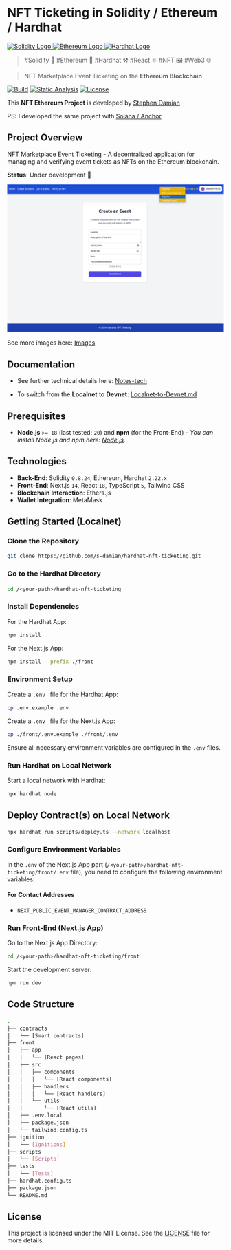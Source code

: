 # NFT Ticketing in Solidity / Ethereum / Hardhat

<a href="https://github.com/s-damian/hardhat-nft-ticketing">
<img src="https://raw.githubusercontent.com/s-damian/medias/main/technos-logos/solidity.webp" alt="Solidity Logo" height="100px">
</a>
<a href="https://github.com/s-damian/hardhat-nft-ticketing">
<img src="https://raw.githubusercontent.com/s-damian/medias/main/technos-logos/ethereum.webp" alt="Ethereum Logo" height="100px">
</a>
<a href="https://github.com/s-damian/hardhat-nft-ticketing">
<img src="https://raw.githubusercontent.com/s-damian/medias/main/technos-logos/hardhat.webp" alt="Hardhat Logo" height="100px">
</a>

> #Solidity 💎 #Ethereum 🔗 #Hardhat ⚒️ #React ⚛️ #NFT 🖼️ #Web3 🌐

> NFT Marketplace Event Ticketing on the **Ethereum Blockchain**

[![Build](https://github.com/s-damian/hardhat-nft-ticketing/actions/workflows/tests.yml/badge.svg)](https://github.com/s-damian/hardhat-nft-ticketing/actions/workflows/tests.yml)
[![Static Analysis](https://github.com/s-damian/hardhat-nft-ticketing/actions/workflows/static-analysis.yml/badge.svg)](https://github.com/s-damian/hardhat-nft-ticketing/actions/workflows/static-analysis.yml)
[![License](https://img.shields.io/badge/License-MIT-blue)](./LICENSE)

This **NFT Ethereum Project** is developed by [Stephen Damian](https://github.com/s-damian)

PS: I developed the same project with [Solana / Anchor](https://github.com/s-damian/anchor-nft-ticketing)



## Project Overview

NFT Marketplace Event Ticketing - A decentralized application for managing and verifying event tickets as NFTs on the Ethereum blockchain.

**Status**: Under development 🚧

![Img](./img/img-2-create-event.png)

See more images here:
[Images](./img/)



## Documentation

- See further technical details here:
[Notes-tech](./docs/Notes-tech.md)

- To switch from the **Localnet** to **Devnet**:
[Localnet-to-Devnet.md](./docs/Localnet-to-Devnet.md)



## Prerequisites

- **Node.js** `>= 18` (last tested: `20`) and **npm** (for the Front-End) - *You can install Node.js and npm here: [Node.js](https://nodejs.org/en/download/package-manager).*



## Technologies

- **Back-End**: Solidity `0.8.24`, Ethereum, Hardhat `2.22.x`
- **Front-End**: Next.js `14`, React `18`, TypeScript `5`, Tailwind CSS
- **Blockchain Interaction**: Ethers.js
- **Wallet Integration**: MetaMask



## Getting Started (Localnet)

### Clone the Repository

```bash
git clone https://github.com/s-damian/hardhat-nft-ticketing.git
```

### Go to the Hardhat Directory

```bash
cd /<your-path>/hardhat-nft-ticketing
```

### Install Dependencies

For the Hardhat App:

```bash
npm install
```

For the Next.js App:

```bash
npm install --prefix ./front
```

### Environment Setup

Create a  `.env ` file for the Hardhat App:

```bash
cp .env.example .env
```

Create a  `.env ` file for the Next.js App:

```bash
cp ./front/.env.example ./front/.env
```

Ensure all necessary environment variables are configured in the `.env` files.

### Run Hardhat on Local Network

Start a local network with Hardhat:

```bash
npx hardhat node
```

## Deploy Contract(s) on Local Network

```bash
npx hardhat run scripts/deploy.ts --network localhost
```

### Configure Environment Variables

In the `.env` of the Next.js App part (`/<your-path>/hardhat-nft-ticketing/front/.env` file), you need to configure the following environment variables:

#### For Contact Addresses
- `NEXT_PUBLIC_EVENT_MANAGER_CONTRACT_ADDRESS`

### Run Front-End (Next.js App)

Go to the Next.js App Directory:

```bash
cd /<your-path>/hardhat-nft-ticketing/front
```

Start the development server:

```bash
npm run dev
```



## Code Structure

```bash
.
├── contracts
│   └── [Smart contracts]
├── front
│   ├── app
│   │   └── [React pages]
│   ├── src
│   │   ├── components
│   │   │   └── [React components]
│   │   ├── handlers
│   │   │   └── [React handlers]
│   │   └── utils
│   │       └── [React utils]
│   ├── .env.local
│   ├── package.json
│   └── tailwind.config.ts
├── ignition
│   └── [Ignitions]
├── scripts
│   └── [Scripts]
├── tests
│   └── [Tests]
├── hardhat.config.ts
├── package.json
└── README.md
```



## License

This project is licensed under the MIT License. See the [LICENSE](./LICENSE) file for more details.
